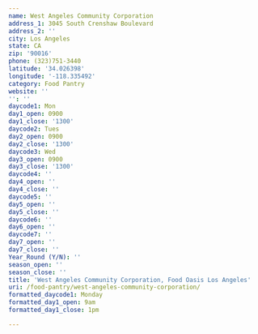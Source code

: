 ```yaml
---
name: West Angeles Community Corporation
address_1: 3045 South Crenshaw Boulevard
address_2: ''
city: Los Angeles
state: CA
zip: '90016'
phone: (323)751-3440
latitude: '34.026398'
longitude: '-118.335492'
category: Food Pantry
website: ''
'': ''
daycode1: Mon
day1_open: 0900
day1_close: '1300'
daycode2: Tues
day2_open: 0900
day2_close: '1300'
daycode3: Wed
day3_open: 0900
day3_close: '1300'
daycode4: ''
day4_open: ''
day4_close: ''
daycode5: ''
day5_open: ''
day5_close: ''
daycode6: ''
day6_open: ''
daycode7: ''
day7_open: ''
day7_close: ''
Year_Round (Y/N): ''
season_open: ''
season_close: ''
title: 'West Angeles Community Corporation, Food Oasis Los Angeles'
uri: /food-pantry/west-angeles-community-corporation/
formatted_daycode1: Monday
formatted_day1_open: 9am
formatted_day1_close: 1pm

---
```

